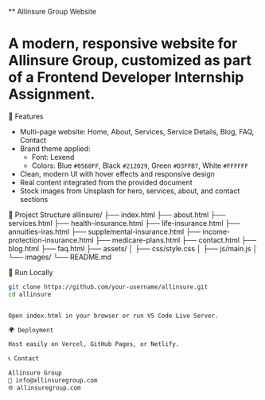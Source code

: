 ** Allinsure Group Website

# A modern, responsive website for Allinsure Group, customized as part of a Frontend Developer Internship Assignment.

📌 Features
- Multi-page website: Home, About, Services, Service Details, Blog, FAQ, Contact
- Brand theme applied:
  - Font: Lexend
  - Colors: Blue `#0568FF`, Black `#212029`, Green `#D3FFB7`, White `#FFFFFF`
- Clean, modern UI with hover effects and responsive design
- Real content integrated from the provided document
- Stock images from Unsplash for hero, services, about, and contact sections

 📂 Project Structure
allinsure/
├── index.html
├── about.html
├── services.html
├── health-insurance.html
├── life-insurance.html
├── annuities-iras.html
├── supplemental-insurance.html
├── income-protection-insurance.html
├── medicare-plans.html
├── contact.html
├── blog.html
├── faq.html
├── assets/
│ ├── css/style.css
│ ├── js/main.js
│ └── images/
└── README.md


🚀 Run Locally
```bash
git clone https://github.com/your-username/allinsure.git
cd allinsure


Open index.html in your browser or run VS Code Live Server.

🌍 Deployment

Host easily on Vercel, GitHub Pages, or Netlify.

📞 Contact

Allinsure Group
📧 info@allinsuregroup.com
🌐 allinsuregroup.com



